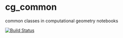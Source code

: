 # cg_common
common classes in computational geometry notebooks

[![Build Status](https://travis-ci.org/CT-18/cg_common.svg?branch=master)](https://travis-ci.org/CT-18/cg_common.svg?branch=master)
